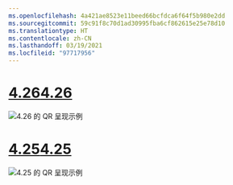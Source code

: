 ```yaml
---
ms.openlocfilehash: 4a421ae8523e11beed66bcfdca6f64f5b980e2dd
ms.sourcegitcommit: 59c91f8c70d1ad30995fba6cf862615e25e78d10
ms.translationtype: HT
ms.contentlocale: zh-CN
ms.lasthandoff: 03/19/2021
ms.locfileid: "97717956"
---
```

# <a name="426"></a>[<span data-ttu-id="1a16b-101">4.26</span><span class="sxs-lookup"><span data-stu-id="1a16b-101">4.26</span></span>](#tab/426)

![4\.26 的 QR 呈现示例](../images/qr-codes-img-02.png)

# <a name="425"></a>[<span data-ttu-id="1a16b-103">4.25</span><span class="sxs-lookup"><span data-stu-id="1a16b-103">4.25</span></span>](#tab/425)

![4\.25 的 QR 呈现示例](../images/unreal-qr-render.PNG)

